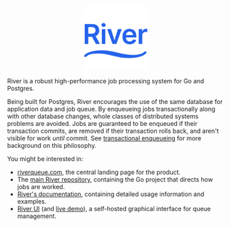 <p align="center">
  <img src="logo.png" width="150" />
</p>

River is a robust high-performance job processing system for Go and Postgres.

Being built for Postgres, River encourages the use of the same database for
application data and job queue. By enqueueing jobs transactionally along with
other database changes, whole classes of distributed systems problems are
avoided. Jobs are guaranteed to be enqueued if their transaction commits, are
removed if their transaction rolls back, and aren't visible for work _until_
commit. See [transactional enqueueing] for more background on this philosophy.

You might be interested in:

* [riverqueue.com](https://riverqueue.com), the central landing page for the product.
* The [main River repository](https://github.com/riverqueue/river), containing the Go project that directs how jobs are worked.
* [River's documentation](https://riverqueue.com/docs), containing detailed usage information and examples.
* [River UI](https://github.com/riverqueue/riverui) (and [live demo](https://ui.riverqueue.com)), a self-hosted graphical interface for queue management.

[transactional enqueueing]: https://riverqueue.com/docs/transactional-enqueueing